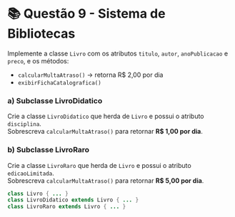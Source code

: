 # 📚 Questão 9 - Sistema de Bibliotecas

Implemente a classe `Livro` com os atributos `titulo`, `autor`, `anoPublicacao` e `preco`, e os métodos:

- `calcularMultaAtraso()` → retorna R$ 2,00 por dia  
- `exibirFichaCatalografica()`

### a) Subclasse LivroDidatico
Crie a classe `LivroDidatico` que herda de `Livro` e possui o atributo `disciplina`.  
Sobrescreva `calcularMultaAtraso()` para retornar **R$ 1,00 por dia**.

### b) Subclasse LivroRaro
Crie a classe `LivroRaro` que herda de `Livro` e possui o atributo `edicaoLimitada`.  
Sobrescreva `calcularMultaAtraso()` para retornar **R$ 5,00 por dia**.

```java
class Livro { ... }
class LivroDidatico extends Livro { ... }
class LivroRaro extends Livro { ... }
